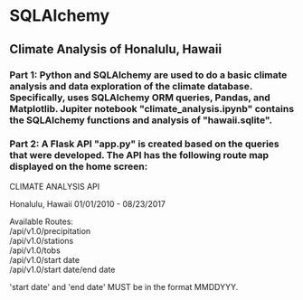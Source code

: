 # SQLAlchemy
## Climate Analysis of Honalulu, Hawaii
### Part 1: Python and SQLAlchemy are used to do a basic climate analysis and data exploration of the climate database. Specifically, uses SQLAlchemy ORM queries, Pandas, and Matplotlib. Jupiter notebook "climate_analysis.ipynb" contains the SQLAlchemy functions and analysis of "hawaii.sqlite".
### Part 2: A Flask API "app.py" is created based on the queries that were developed. The API has the following route map displayed on the home screen:

CLIMATE ANALYSIS API  

Honalulu, Hawaii 01/01/2010 - 08/23/2017  

Available Routes:  
/api/v1.0/precipitation  
/api/v1.0/stations  
/api/v1.0/tobs  
/api/v1.0/start date  
/api/v1.0/start date/end date  

'start date' and 'end date' MUST be in the format MMDDYYY.